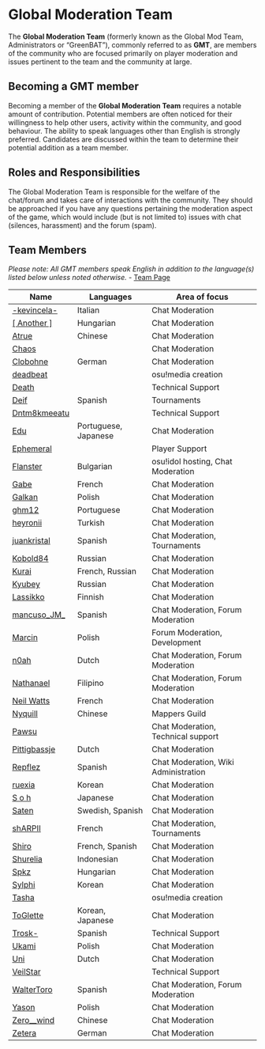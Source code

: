 # Global Moderation Team

The **Global Moderation Team** (formerly known as the Global Mod Team, Administrators or “GreenBAT”), commonly referred to as **GMT**, are members of the community who are focused primarily on player moderation and issues pertinent to the team and the community at large.

## Becoming a GMT member

Becoming a member of the **Global Moderation Team** requires a notable amount of contribution. Potential members are often noticed for their willingness to help other users, activity within the community, and good behaviour. The ability to speak languages other than English is strongly preferred. Candidates are discussed within the team to determine their potential addition as a team member.

## Roles and Responsibilities

The Global Moderation Team is responsible for the welfare of the chat/forum and takes care of interactions with the community. They should be approached if you have any questions pertaining the moderation aspect of the game, which would include (but is not limited to) issues with chat (silences, harassment) and the forum (spam).

## Team Members

*Please note: All GMT members speak English in addition to the language(s) listed below unless noted otherwise.* - [Team Page](https://osu.ppy.sh/groups/4)

| Name                                         | Languages            | Area of focus                        |
| -------------------------------------------- | -------------------- | ------------------------------------ |
| [-kevincela-](https://osu.ppy.sh/u/266596)   | Italian              | Chat Moderation                      |
| [[ Another ]](https://osu.ppy.sh/u/3416573)  | Hungarian            | Chat Moderation                      |
| [Atrue](https://osu.ppy.sh/u/1758523)        | Chinese              | Chat Moderation                      |
| [Chaos](https://osu.ppy.sh/u/2628870)        |                      | Chat Moderation                      |
| [Clobohne](https://osu.ppy.sh/u/499343)      | German               | Chat Moderation                      |
| [deadbeat](https://osu.ppy.sh/u/128370)      |                      | osu!media creation                   |
| [Death](https://osu.ppy.sh/u/3242450)        |                      | Technical Support                    |
| [Deif](https://osu.ppy.sh/u/318565)          | Spanish              | Tournaments                          |
| [Dntm8kmeeatu](https://osu.ppy.sh/u/5428812) |                      | Technical Support                    |
| [Edu](https://osu.ppy.sh/u/5618109)          | Portuguese, Japanese | Chat Moderation                      |
| [Ephemeral](https://osu.ppy.sh/u/102335)     |                      | Player Support                       |
| [Flanster](https://osu.ppy.sh/u/447818)      | Bulgarian            | osu!idol hosting, Chat Moderation    |
| [Gabe](https://osu.ppy.sh/u/654108)          | French               | Chat Moderation                      |
| [Galkan](https://osu.ppy.sh/u/169570)        | Polish               | Chat Moderation                      |
| [ghm12](https://osu.ppy.sh/u/2594229)        | Portuguese           | Chat Moderation                      |
| [heyronii](https://osu.ppy.sh/u/5642779)     | Turkish              | Chat Moderation                      |
| [juankristal](https://osu.ppy.sh/u/443656)   | Spanish              | Chat Moderation, Tournaments         |
| [Kobold84](https://osu.ppy.sh/u/3227533)     | Russian              | Chat Moderation                      |
| [Kurai](https://osu.ppy.sh/u/77089)          | French, Russian      | Chat Moderation                      |
| [Kyubey](https://osu.ppy.sh/u/2195646)       | Russian              | Chat Moderation                      |
| [Lassikko](https://osu.ppy.sh/u/7253731)     | Finnish              | Chat Moderation                      |
| [mancuso_JM_](https://osu.ppy.sh/u/521568) | Spanish              | Chat Moderation, Forum Moderation    |
| [Marcin](https://osu.ppy.sh/u/722665)        | Polish               | Forum Moderation, Development        |
| [n0ah](https://osu.ppy.sh/u/3086393)         | Dutch                | Chat Moderation, Forum Moderation    |
| [Nathanael](https://osu.ppy.sh/u/2295078)    | Filipino             | Chat Moderation, Forum Moderation    |
| [Neil Watts](https://osu.ppy.sh/u/3048059)   | French               | Chat Moderation                      |
| [Nyquill](https://osu.ppy.sh/u/682935)       | Chinese              | Mappers Guild                        |
| [Pawsu](https://osu.ppy.sh/u/2371454)        |                      | Chat Moderation, Technical support   |
| [Pittigbassje](https://osu.ppy.sh/u/2167433) | Dutch                | Chat Moderation                      |
| [Repflez](https://osu.ppy.sh/u/201392)       | Spanish              | Chat Moderation, Wiki Administration |
| [ruexia](https://osu.ppy.sh/u/385069)        | Korean               | Chat Moderation                      |
| [S o h](https://osu.ppy.sh/u/2234772)        | Japanese             | Chat Moderation                      |
| [Saten](https://osu.ppy.sh/u/444506)         | Swedish, Spanish     | Chat Moderation                      |
| [shARPII](https://osu.ppy.sh/u/776257)       | French               | Chat Moderation, Tournaments         |
| [Shiro](https://osu.ppy.sh/u/113005)         | French, Spanish      | Chat Moderation                      |
| [Shurelia](https://osu.ppy.sh/u/3807986)     | Indonesian           | Chat Moderation                      |
| [Spkz](https://osu.ppy.sh/u/2964029)         | Hungarian            | Chat Moderation                      |
| [Sylphi](https://osu.ppy.sh/u/1399551)       | Korean               | Chat Moderation                      |
| [Tasha](https://osu.ppy.sh/u/1031958)        |                      | osu!media creation                   |
| [ToGlette](https://osu.ppy.sh/u/1076236)     | Korean, Japanese     | Chat Moderation                      |
| [Trosk-](https://osu.ppy.sh/u/3469385)       | Spanish              | Technical Support                    |
| [Ukami](https://osu.ppy.sh/u/820865)         | Polish               | Chat Moderation                      |
| [Uni](https://osu.ppy.sh/u/617106)           | Dutch                | Chat Moderation                      |
| [VeilStar](https://osu.ppy.sh/u/4255720)     |                      | Technical Support                    |
| [WalterToro](https://osu.ppy.sh/u/5281416)   | Spanish              | Chat Moderation, Forum Moderation    |
| [Yason](https://osu.ppy.sh/u/2574392)        | Polish               | Chat Moderation                      |
| [Zero__wind](https://osu.ppy.sh/u/1822830)   | Chinese              | Chat Moderation                      |
| [Zetera](https://osu.ppy.sh/u/587737)        | German               | Chat Moderation                      |